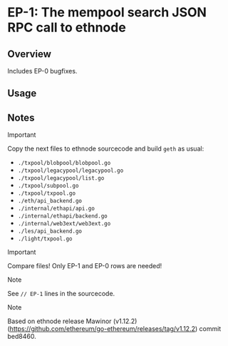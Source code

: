 # EP-1: The mempool search JSON RPC call to ethnode

## Overview
Includes EP-0 bugfixes.

## Usage

## Notes

> [!IMPORTANT]
> Copy the next files to ethnode sourcecode and build ```geth``` as usual:
> - ```./txpool/blobpool/blobpool.go```
> - ```./txpool/legacypool/legacypool.go```
> - ```./txpool/legacypool/list.go```
> - ```./txpool/subpool.go```
> - ```./txpool/txpool.go```
> - ```./eth/api_backend.go```
> - ```./internal/ethapi/api.go```
> - ```./internal/ethapi/backend.go```
> - ```./internal/web3ext/web3ext.go```
> - ```./les/api_backend.go```
> - ```./light/txpool.go```

> [!IMPORTANT]
> Compare files! Only EP-1 and EP-0 rows are needed!

> [!NOTE]
> See ```// EP-1``` lines in the sourcecode.

> [!NOTE]
> Based on ethnode release Mawinor (v1.12.2) (https://github.com/ethereum/go-ethereum/releases/tag/v1.12.2) commit bed8460.
